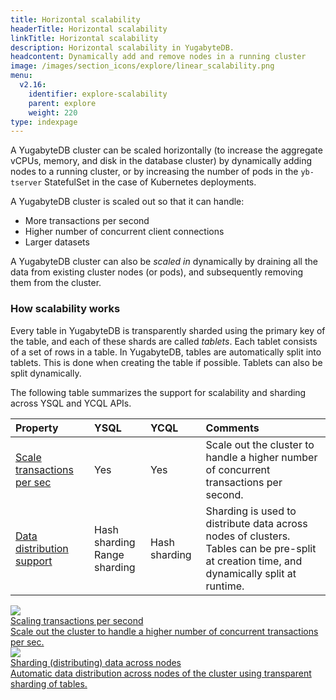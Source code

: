 ```yaml
---
title: Horizontal scalability
headerTitle: Horizontal scalability
linkTitle: Horizontal scalability
description: Horizontal scalability in YugabyteDB.
headcontent: Dynamically add and remove nodes in a running cluster
image: /images/section_icons/explore/linear_scalability.png
menu:
  v2.16:
    identifier: explore-scalability
    parent: explore
    weight: 220
type: indexpage
---
```


A YugabyteDB cluster can be scaled horizontally (to increase the aggregate vCPUs, memory, and disk in the database cluster) by dynamically adding nodes to a running cluster, or by increasing the number of pods in the `yb-tserver` StatefulSet in the case of Kubernetes deployments.

A YugabyteDB cluster is scaled out so that it can handle:

* More transactions per second
* Higher number of concurrent client connections
* Larger datasets

A YugabyteDB cluster can also be *scaled in* dynamically by draining all the data from existing cluster nodes (or pods), and subsequently removing them from the cluster.

### How scalability works

Every table in YugabyteDB is transparently sharded using the primary key of the table, and each of these shards are called *tablets*. Each tablet consists of a set of rows in a table. In YugabyteDB, tables are automatically split into tablets. This is done when creating the table if possible. Tablets can also be split dynamically.

The following table summarizes the support for scalability and sharding across YSQL and YCQL APIs.

| Property | YSQL | YCQL | Comments |
| :------- | :--- | :--- | :------- |
| [Scale transactions per sec](scaling-transactions/) | Yes | Yes | Scale out the cluster to handle a higher number of concurrent transactions per second. |
| [Data distribution support](sharding-data/) | Hash sharding<br/>Range sharding | Hash sharding | Sharding is used to distribute data across nodes of clusters.<br/>Tables can be pre-split at creation time, and dynamically split at runtime. |

<div class="row">

   <div class="col-12 col-md-6 col-lg-12 col-xl-6">
    <a class="section-link icon-offset" href="scaling-transactions/">
      <div class="head">
        <img class="icon" src="/images/section_icons/explore/linear_scalability.png" aria-hidden="true" />
        <div class="title">Scaling transactions per second</div>
      </div>
      <div class="body">
        Scale out the cluster to handle a higher number of concurrent transactions per sec.
      </div>
    </a>
  </div>

  <div class="col-12 col-md-6 col-lg-12 col-xl-6">
    <a class="section-link icon-offset" href="sharding-data/">
      <div class="head">
        <img class="icon" src="/images/section_icons/explore/auto_sharding.png" aria-hidden="true" />
        <div class="title">Sharding (distributing) data across nodes</div>
      </div>
      <div class="body">
        Automatic data distribution across nodes of the cluster using transparent sharding of tables.
      </div>
    </a>
  </div>

</div>
